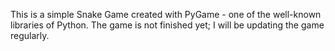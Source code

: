 This is a simple Snake Game created with PyGame - one of the well-known libraries of Python. The game is not finished yet; I will be updating the game regularly.
